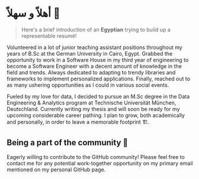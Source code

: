 # أهلاً و سهلاً 👋

> Here's a brief introduction of an **Egyptian** trying to build up a representable resumé!

Volunteered in a lot of junior teaching assistant positions throughout my years of B.Sc at the German University in Cairo, Egypt. Grabbed the opportunity to work in a Software House in my third year of engineering to become a Software Engineer with a decent amount of knowledge in the field and trends. Always dedicated to adapting to trendy libraries and frameworks to implement personalized applications. Finally, reached out to as many ushering opportunities as I could in various social events.

Fueled by my love for data, I decided to pursue an M.Sc degree in the Data Engineering & Analytics program at Technische Universität München, Deutschland. Currently writing my thesis and will soon be ready for my upcoming considerable career pathing. I plan to grow, both academically and personally, in order to leave a memorable footprint 🏗️.

## Being a part of the community 🌠

Eagerly willing to contribute to the GitHub community!
Please feel free to contact me for any potential work-together opportunity on my primary email mentioned on my personal GitHub page.
